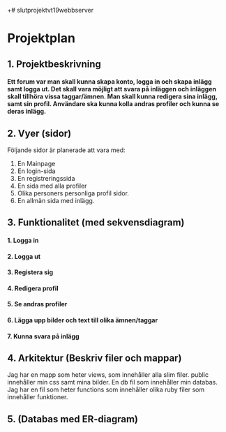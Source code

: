 +# slutprojektvt19webbserver

# Projektplan

## 1. Projektbeskrivning
#### Ett forum var man skall kunna skapa konto, logga in och skapa inlägg samt logga ut. Det skall vara möjligt att svara på inläggen och inläggen skall tillhöra vissa taggar/ämnen. Man skall kunna redigera sina inlägg, samt sin profil. Användare ska kunna kolla andras profiler och kunna se deras inlägg.
## 2. Vyer (sidor)
Följande sidor är planerade att vara med:
1. En Mainpage
2. En login-sida
3. En registreringssida
4. En sida med alla profiler
5. Olika personers personliga profil sidor.
6. En allmän sida med inlägg.
## 3. Funktionalitet (med sekvensdiagram)
#### 1. Logga in
#### 2. Logga ut
#### 3. Registera sig
#### 4. Redigera profil
#### 5. Se andras profiler
#### 6. Lägga upp bilder och text till olika ämnen/taggar
#### 7. Kunna svara på inlägg
## 4. Arkitektur (Beskriv filer och mappar)
Jag har en mapp som heter views, som innehåller alla slim filer. public innehåller min css samt mina bilder. En db fil som innehåller min databas. Jag har en fil som heter functions som innehåller olika ruby filer som innehåller funktioner.
## 5. (Databas med ER-diagram)
